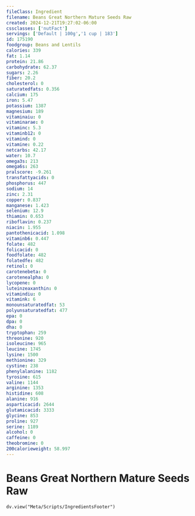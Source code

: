 ```yaml
---
fileClass: Ingredient
filename: Beans Great Northern Mature Seeds Raw
created: 2024-12-21T19:27:02-06:00
cssclasses: ['nutFact']
servings: ['Default | 100g','1 cup | 183']
id: 175190
foodgroup: Beans and Lentils
calories: 339
fat: 1.14
protein: 21.86
carbohydrate: 62.37
sugars: 2.26
fiber: 20.2
cholesterol: 0
saturatedfats: 0.356
calcium: 175
iron: 5.47
potassium: 1387
magnesium: 189
vitaminaiu: 0
vitaminarae: 0
vitaminc: 5.3
vitaminb12: 0
vitamind: 0
vitamine: 0.22
netcarbs: 42.17
water: 10.7
omega3s: 213
omega6s: 263
pralscore: -9.261
transfattyacids: 0
phosphorus: 447
sodium: 14
zinc: 2.31
copper: 0.837
manganese: 1.423
selenium: 12.9
thiamin: 0.653
riboflavin: 0.237
niacin: 1.955
pantothenicacid: 1.098
vitaminb6: 0.447
folate: 482
folicacid: 0
foodfolate: 482
folatedfe: 482
retinol: 0
carotenebeta: 0
carotenealpha: 0
lycopene: 0
luteinzeaxanthin: 0
vitamindiu: 0
vitamink: 6
monounsaturatedfat: 53
polyunsaturatedfat: 477
epa: 0
dpa: 0
dha: 0
tryptophan: 259
threonine: 920
isoleucine: 965
leucine: 1745
lysine: 1500
methionine: 329
cystine: 238
phenylalanine: 1182
tyrosine: 615
valine: 1144
arginine: 1353
histidine: 608
alanine: 916
asparticacid: 2644
glutamicacid: 3333
glycine: 853
proline: 927
serine: 1189
alcohol: 0
caffeine: 0
theobromine: 0
200calorieweight: 58.997
---
```


# Beans Great Northern Mature Seeds Raw

```dataviewjs
dv.view("Meta/Scripts/IngredientsFooter")
```
